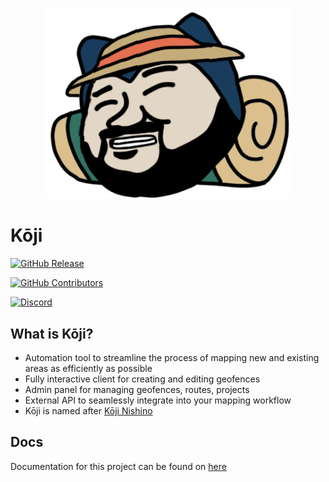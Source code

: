 <p align="center">
  <img width="390" alt="ReactMap_Logo" src="./client/public/favicon.png">
</p>

# Kōji

[![GitHub Release](https://img.shields.io/github/release/TurtIeSocks/Koji.svg)](https://github.com/TurtIeSocks/Koji/releases/)

[![GitHub Contributors](https://img.shields.io/github/contributors/TurtIeSocks/Koji.svg)](https://github.com/TurtIeSocks/Koji/graphs/contributors/)

[![Discord](https://img.shields.io/discord/907337201044582452.svg?label=&logo=discord&logoColor=ffffff&color=7389D8&labelColor=6A7EC2)](https://discord.gg/EYYsKPVawn)

## What is Kōji?

- Automation tool to streamline the process of mapping new and existing areas as efficiently as possible
- Fully interactive client for creating and editing geofences
- Admin panel for managing geofences, routes, projects
- External API to seamlessly integrate into your mapping workflow
- Kōji is named after [Kōji Nishino](https://bulbapedia.bulbagarden.net/wiki/K%C5%8Dji_Nishino)

## Docs

Documentation for this project can be found on [here](https://koji.vercel.app/)

